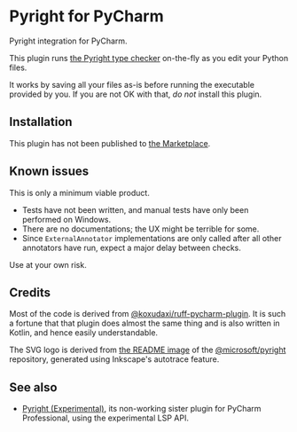 # Pyright for PyCharm

<!-- Plugin description -->
Pyright integration for PyCharm.

This plugin runs [the Pyright type checker][1] on-the-fly
as you edit your Python files.

It works by saving all your files as-is before running
the executable provided by you. If you are not OK with that,
<em>do not</em> install this plugin.


  [1]: https://github.com/microsoft/pyright
<!-- Plugin description end -->


## Installation

This plugin has not been published to [the Marketplace][2].


## Known issues

This is only a minimum viable product.

* Tests have not been written,
  and manual tests have only been performed on Windows.
* There are no documentations; the UX might be terrible for some.
* Since `ExternalAnnotator` implementations are only called after all
  other annotators have run, expect a major delay between checks.

Use at your own risk.


## Credits

Most of the code is derived from [@koxudaxi/ruff-pycharm-plugin][3].
It is such a fortune that that plugin does almost the same thing
and is also written in Kotlin, and hence easily understandable.

The SVG logo is derived from [the README image][4]
of the [@microsoft/pyright][1] repository,
generated using Inkscape's autotrace feature.


## See also

* [Pyright (Experimental)][5], its non-working sister plugin
  for PyCharm Professional, using the experimental LSP API.


  [2]: https://plugins.jetbrains.com/
  [3]: https://github.com/koxudaxi/ruff-pycharm-plugin
  [4]: https://github.com/microsoft/pyright/blob/main/docs/img/PyrightLarge.png
  [5]: https://github.com/InSyncWithFoo/pyright-pycharm-plugin
